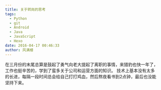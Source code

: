 ```yaml
---
title: 关于转岗的思考
tags:
  - Python
  - git
  - Android
  - Java
  - JavaScript
  - Hexo
date: 2016-04-17 00:46:33
author: 风满楼
---
```


在三月份的末尾总算是鼓起了勇气向老大提起了离职的事情，来猎豹也快一年了，工作也挺辛苦的，学到了蛮多关于公司和运营方面的知识。
技术上基本没有太多的长进，每隔一段时间总会给自己打打鸡血，然后熬夜看书到2点钟，最后也没能坚持下来。



